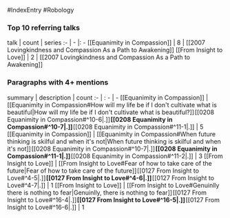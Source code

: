 #IndexEntry #Robology

### Top 10 referring talks
talk | count | series
:- | - |: -
[[Equanimity in Compassion]] | 8 | [[2007 Lovingkindness and Compassion As a Path to Awakening]]
[[From Insight to Love]] | 2 | [[2007 Lovingkindness and Compassion As a Path to Awakening]]

### Paragraphs with 4+ mentions
summary | description | count
:- | : - | -
[[Equanimity in Compassion]] | [[Equanimity in Compassion#How will my life be if I don't cultivate what is beautiful\|How will my life be if I don't cultivate what is beautiful?]] [[0208 Equanimity in Compassion#^10-6\|.]] **[[0208 Equanimity in Compassion#^10-7\|.]]** [[0208 Equanimity in Compassion#^11-1\|.]] | 5
[[Equanimity in Compassion]] | [[Equanimity in Compassion#When future thinking is skilful and when it's not\|When future thinking is skilful and when it's not]] [[0208 Equanimity in Compassion#^10-7\|.]] **[[0208 Equanimity in Compassion#^11-1\|.]]** [[0208 Equanimity in Compassion#^11-2\|.]] | 3
[[From Insight to Love]] | [[From Insight to Love#Fear of how to take care of the future\|Fear of how to take care of the future]] [[0127 From Insight to Love#^4-5\|.]] **[[0127 From Insight to Love#^4-6\|.]]** [[0127 From Insight to Love#^4-7\|.]] | 1
[[From Insight to Love]] | [[From Insight to Love#Genuinlly there is nothing to fear\|Genuinlly, there is nothing to fear]] [[0127 From Insight to Love#^16-4\|.]] **[[0127 From Insight to Love#^16-5\|.]]** [[0127 From Insight to Love#^16-6\|.]] | 1

